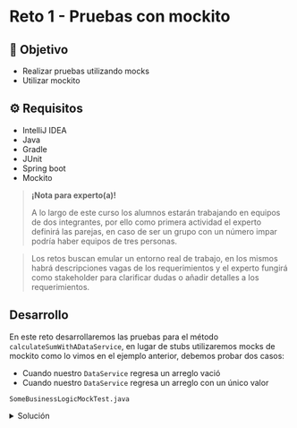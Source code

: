 # Reto 1 - Pruebas con mockito

## :dart: Objetivo

- Realizar pruebas utilizando mocks
- Utilizar mockito

## ⚙ Requisitos

- IntelliJ IDEA
- Java
- Gradle
- JUnit
- Spring boot
- Mockito

>**¡Nota para experto(a)!**
>
> A lo largo de este curso los alumnos estarán trabajando en equipos de dos integrantes, por ello como primera actividad el experto definirá las parejas, en caso de ser un grupo con un número impar podría haber equipos de tres personas.

> Los retos buscan emular un entorno real de trabajo, en los mismos habrá descripciones vagas de los requerimientos y el experto fungirá como stakeholder para clarificar dudas o añadir detalles a los requerimientos.

## Desarrollo

En este reto desarrollaremos las pruebas para el método `calculateSumWithADataService`, en lugar de stubs utilizaremos
mocks de mockito como lo vimos en el ejemplo anterior, debemos probar dos casos:

- Cuando nuestro `DataService` regresa un arreglo vació
- Cuando nuestro `DataService` regresa un arreglo con un único valor

`SomeBusinessLogicMockTest.java`
<details>
  <summary>Solución</summary>

1. En este ejercicio remplazamos los stubs por mocks de mockito

```java
package com.example.demo.business;

import com.example.demo.data.SomeDataService;
import org.junit.jupiter.api.Test;
import org.mockito.InjectMocks;
import org.mockito.Mock;

import static org.junit.jupiter.api.Assertions.assertEquals;
import static org.mockito.Mockito.mock;
import static org.mockito.Mockito.when;


class SomeBusinessLogicMockTest {

    @Test
    public void calculateSumUsingDataService_basic() {
        // Arrange
        SomeBusinessLogic business = new SomeBusinessLogic();
        SomeDataService dataServiceMock = mock(SomeDataService.class);
        when(dataServiceMock.retrieveAllData()).thenReturn(new int[]{1, 2, 3});
        business.setSomeDataService(dataServiceMock);
        int expectedResult = 6;

        // Act
        int actualResult = business.calculateSumWithADataService();

        // Assert
        assertEquals(expectedResult, actualResult);
    }

    @Test
    public void calculateSumUsingDataService_empty() {

        // Arrange
        SomeBusinessLogic business = new SomeBusinessLogic();
        SomeDataService dataServiceMock = mock(SomeDataService.class);
        when(dataServiceMock.retrieveAllData()).thenReturn(new int[]{});
        business.setSomeDataService(dataServiceMock);
        int expectedResult = 0;

        // Act
        int actualResult = business.calculateSumWithADataService();

        // Assert
        assertEquals(expectedResult, actualResult);

        when(dataServiceMock.retrieveAllData()).thenReturn(new int[]{});
        assertEquals(0, business.calculateSumWithADataService());
    }

    @Test
    public void calculateSumUsingDataService_oneValue() {
        // Arrange
        SomeBusinessLogic business = new SomeBusinessLogic();
        SomeDataService dataServiceMock = mock(SomeDataService.class);
        when(dataServiceMock.retrieveAllData()).thenReturn(new int[]{5});
        business.setSomeDataService(dataServiceMock);
        int expectedResult = 5;

        // Act
        int actualResult = business.calculateSumWithADataService();

        // Assert
        assertEquals(expectedResult, actualResult);
    }


}

```

</details>



